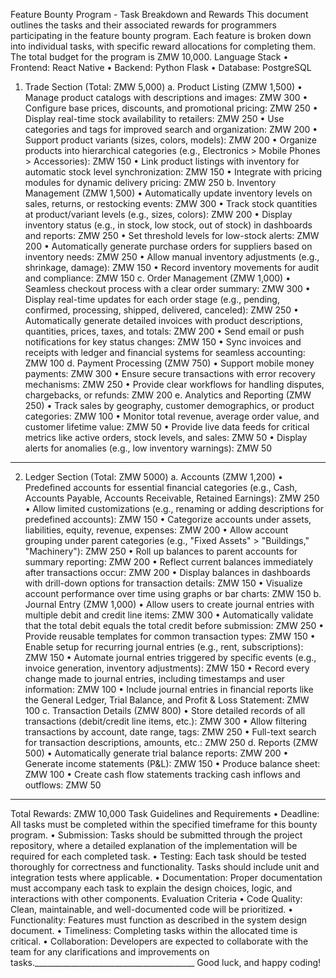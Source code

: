 Feature Bounty Program - Task Breakdown and Rewards
This document outlines the tasks and their associated rewards for programmers participating in the feature bounty program. Each feature is broken down into individual tasks, with specific reward allocations for completing them. The total budget for the program is ZMW 10,000.
Language Stack
•	Frontend: React Native
•	Backend: Python Flask
•	Database: PostgreSQL

1. Trade Section (Total: ZMW 5,000)
a. Product Listing (ZMW 1,500)
•	Manage product catalogs with descriptions and images: ZMW 300
•	Configure base prices, discounts, and promotional pricing: ZMW 250
•	Display real-time stock availability to retailers: ZMW 250
•	Use categories and tags for improved search and organization: ZMW 200
•	Support product variants (sizes, colors, models): ZMW 200
•	Organize products into hierarchical categories (e.g., Electronics > Mobile Phones > Accessories): ZMW 150
•	Link product listings with inventory for automatic stock level synchronization: ZMW 150
•	Integrate with pricing modules for dynamic delivery pricing: ZMW 250
b. Inventory Management (ZMW 1,500)
•	Automatically update inventory levels on sales, returns, or restocking events: ZMW 300
•	Track stock quantities at product/variant levels (e.g., sizes, colors): ZMW 200
•	Display inventory status (e.g., in stock, low stock, out of stock) in dashboards and reports: ZMW 250
•	Set threshold levels for low-stock alerts: ZMW 200
•	Automatically generate purchase orders for suppliers based on inventory needs: ZMW 250
•	Allow manual inventory adjustments (e.g., shrinkage, damage): ZMW 150
•	Record inventory movements for audit and compliance: ZMW 150
c. Order Management (ZMW 1,000)
•	Seamless checkout process with a clear order summary: ZMW 300
•	Display real-time updates for each order stage (e.g., pending, confirmed, processing, shipped, delivered, canceled): ZMW 250
•	Automatically generate detailed invoices with product descriptions, quantities, prices, taxes, and totals: ZMW 200
•	Send email or push notifications for key status changes: ZMW 150
•	Sync invoices and receipts with ledger and financial systems for seamless accounting: ZMW 100
d. Payment Processing (ZMW 750)
•	Support mobile money payments: ZMW 300
•	Ensure secure transactions with error recovery mechanisms: ZMW 250
•	Provide clear workflows for handling disputes, chargebacks, or refunds: ZMW 200
e. Analytics and Reporting (ZMW 250)
•	Track sales by geography, customer demographics, or product categories: ZMW 100
•	Monitor total revenue, average order value, and customer lifetime value: ZMW 50
•	Provide live data feeds for critical metrics like active orders, stock levels, and sales: ZMW 50
•	Display alerts for anomalies (e.g., low inventory warnings): ZMW 50
________________________________________
2. Ledger Section (Total: ZMW 5000)
a. Accounts (ZMW 1,200)
•	Predefined accounts for essential financial categories (e.g., Cash, Accounts Payable, Accounts Receivable, Retained Earnings): ZMW 250
•	Allow limited customizations (e.g., renaming or adding descriptions for predefined accounts): ZMW 150
•	Categorize accounts under assets, liabilities, equity, revenue, expenses: ZMW 200
•	Allow account grouping under parent categories (e.g., "Fixed Assets" > "Buildings," "Machinery"): ZMW 250
•	Roll up balances to parent accounts for summary reporting: ZMW 200
•	Reflect current balances immediately after transactions occur: ZMW 200
•	Display balances in dashboards with drill-down options for transaction details: ZMW 150
•	Visualize account performance over time using graphs or bar charts: ZMW 150
b. Journal Entry (ZMW 1,000)
•	Allow users to create journal entries with multiple debit and credit line items: ZMW 300
•	Automatically validate that the total debit equals the total credit before submission: ZMW 250
•	Provide reusable templates for common transaction types: ZMW 150
•	Enable setup for recurring journal entries (e.g., rent, subscriptions): ZMW 150
•	Automate journal entries triggered by specific events (e.g., invoice generation, inventory adjustments): ZMW 150
•	Record every change made to journal entries, including timestamps and user information: ZMW 100
•	Include journal entries in financial reports like the General Ledger, Trial Balance, and Profit & Loss Statement: ZMW 100
c. Transaction Details (ZMW 800)
•	Store detailed records of all transactions (debit/credit line items, etc.): ZMW 300
•	Allow filtering transactions by account, date range, tags: ZMW 250
•	Full-text search for transaction descriptions, amounts, etc.: ZMW 250
d. Reports (ZMW 500)
•	Automatically generate trial balance reports: ZMW 200
•	Generate income statements (P&L): ZMW 150
•	Produce balance sheet: ZMW 100
•	Create cash flow statements tracking cash inflows and outflows: ZMW 50
________________________________________
Total Rewards: ZMW 10,000
Task Guidelines and Requirements
•	Deadline: All tasks must be completed within the specified timeframe for this bounty program.
•	Submission: Tasks should be submitted through the project repository, where a detailed explanation of the implementation will be required for each completed task.
•	Testing: Each task should be tested thoroughly for correctness and functionality. Tasks should include unit and integration tests where applicable.
•	Documentation: Proper documentation must accompany each task to explain the design choices, logic, and interactions with other components.
Evaluation Criteria
•	Code Quality: Clean, maintainable, and well-documented code will be prioritized.
•	Functionality: Features must function as described in the system design document.
•	Timeliness: Completing tasks within the allocated time is critical.
•	Collaboration: Developers are expected to collaborate with the team for any clarifications and improvements on tasks.________________________________________
Good luck, and happy coding!

